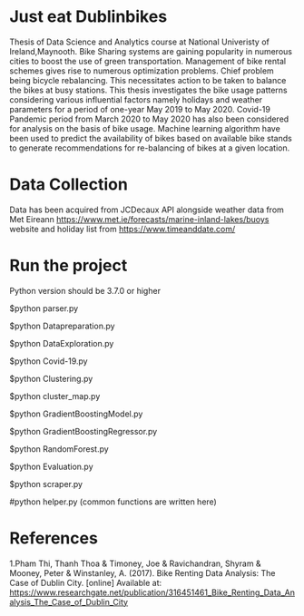 # Just eat Dublinbikes
Thesis of Data Science and Analytics course at National Univeristy of Ireland,Maynooth.
Bike Sharing systems are gaining popularity in numerous cities to boost the use of green
transportation. Management of bike rental schemes gives rise to numerous optimization
problems. Chief problem being bicycle rebalancing. This necessitates action to be taken
to balance the bikes at busy stations. This thesis investigates the bike usage patterns
considering various influential factors namely holidays and weather parameters for a 
period of one-year May 2019 to May 2020.
Covid-19 Pandemic period from March 2020 to May 2020 has also been considered for
analysis on the basis of bike usage. Machine learning algorithm have been used to 
predict the availability of bikes based on available bike stands to generate
recommendations for re-balancing of bikes at a given location.

# Data Collection
 Data has been acquired from JCDecaux API alongside weather data from Met Eireann 
 https://www.met.ie/forecasts/marine-inland-lakes/buoys website and holiday list from
 https://www.timeanddate.com/
 
 # Run the project
 Python version should be 3.7.0 or higher
 
 $python parser.py
 
 $python Datapreparation.py
 
 $python DataExploration.py
 
 $python Covid-19.py
 
 $python Clustering.py
 
 $python cluster_map.py
 
 $python GradientBoostingModel.py
 
 $python GradientBoostingRegressor.py
 
 $python RandomForest.py
 
 $python Evaluation.py
 
 $python scraper.py
 
 #python helper.py (common functions are written here)
 
 # References
 
1.Pham Thi, Thanh Thoa & Timoney, Joe & Ravichandran, Shyram & Mooney, Peter & Winstanley, A. (2017). Bike Renting Data Analysis: The Case of Dublin City. [online] Available at: https://www.researchgate.net/publication/316451461_Bike_Renting_Data_Analysis_The_Case_of_Dublin_City


 
 
